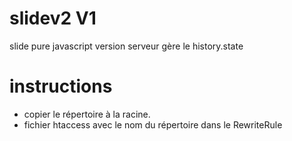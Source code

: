 # slidev2 V1
slide pure javascript version serveur
gère le history.state

# instructions
- copier le répertoire à la racine.
- fichier htaccess avec le nom du répertoire dans le RewriteRule
